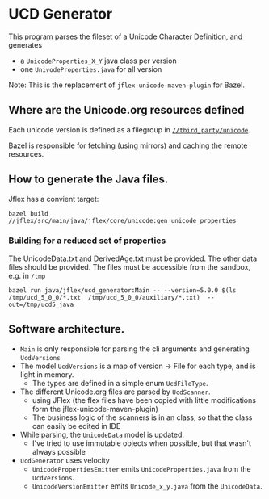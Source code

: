 # UCD Generator

This program parses the fileset of a Unicode Character Definition,
and generates 
* a `UnicodeProperties_X_Y` java class per version
* one `UnivodeProperties.java` for all version

Note: This is the replacement of `jflex-unicode-maven-plugin` for Bazel.

## Where are the Unicode.org resources defined

Each unicode version is defined as a filegroup in
[`//third_party/unicode`](../../../third_party/unicode).

Bazel is responsible for fetching (using mirrors) and caching the remote resources.

## How to generate the Java files.

Jflex has a convient target:

```
bazel build //jflex/src/main/java/jflex/core/unicode:gen_unicode_properties
```

### Building for a reduced set of properties

The UnicodeData.txt and DerivedAge.txt must be provided.
The other data files should be provided.
The files must be accessible from the sandbox, e.g. in `/tmp`

    bazel run java/jflex/ucd_generator:Main -- --version=5.0.0 $(ls /tmp/ucd_5_0_0/*.txt  /tmp/ucd_5_0_0/auxiliary/*.txt)  --out=/tmp/ucd5_java
    
## Software architecture.

* `Main` is only responsible for parsing the cli arguments
  and generating `UcdVersions`
* The model `UcdVersions` is a map of version → File for each type, and is light in memory.
  * The types are defined in a simple enum `UcdFileType`.
* The different Unicode.org files are parsed by `UcdScanner`.
  * using JFlex (the flex files have been copied with little modifications form the jflex-unicode-maven-plugin)
  * The business logic of the scanners is in an class, so that the class can easily be edited in IDE
* While parsing, the `UnicodeData` model is updated.
  * I've tried to use immutable objects when possible, but that wasn't always possible
* `UcdGenerator` uses velocity
  * `UnicodePropertiesEmitter` emits `UnicodeProperties.java` from the `UcdVersions`.
  * `UnicodeVersionEmitter` emits `Unicode_x_y.java` from the `UnicodeData`.
